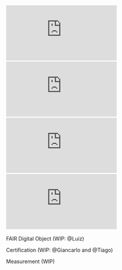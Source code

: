 ![Architecture](https://github.com/go-fair-ins/GO-FAIR-Ontology/blob/master/Diagrams/Architecture.pdf)
![Context](https://github.com/go-fair-ins/GO-FAIR-Ontology/blob/master/Diagrams/Context.pdf)
![Core](https://github.com/go-fair-ins/GO-FAIR-Ontology/blob/master/Diagrams/Core.pdf)
![Matrix](https://github.com/go-fair-ins/GO-FAIR-Ontology/blob/master/Diagrams/Matrix.pdf)

FAIR Digital Object (WIP: @Luiz)

Certification (WIP: @Giancarlo and @Tiago)

Measurement (WIP)
